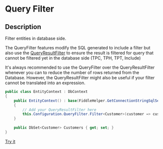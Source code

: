 # Query Filter

## Description

Filter entities in database side.

The QueryFilter features modify the SQL generated to include a filter but also use the [QueryResultFilter](/query-result-filter) to ensure the result is filtered for query that cannot be filtered yet in the database side (TPC, TPH, TPT, Include)

It's always recommended to use the QueryFilter over the QueryResultFilter whenever you can to reduce the number of rows returned from the Database. However, the QueryResultFilter might also be useful if your filter cannot be translated into an expression.

```csharp
public class EntityContext : DbContext
{
	public EntityContext() : base(FiddleHelper.GetConnectionStringSqlServer())
	{
		// Add your QueryResultFilter here
		this.Configuration.QueryFilter.Filter<Customer>(customer => customer.IsActive);
	}
	
	public DbSet<Customer> Customers { get; set; }
}
```

[Try it](https://dotnetfiddle.net/aDsTWW)

